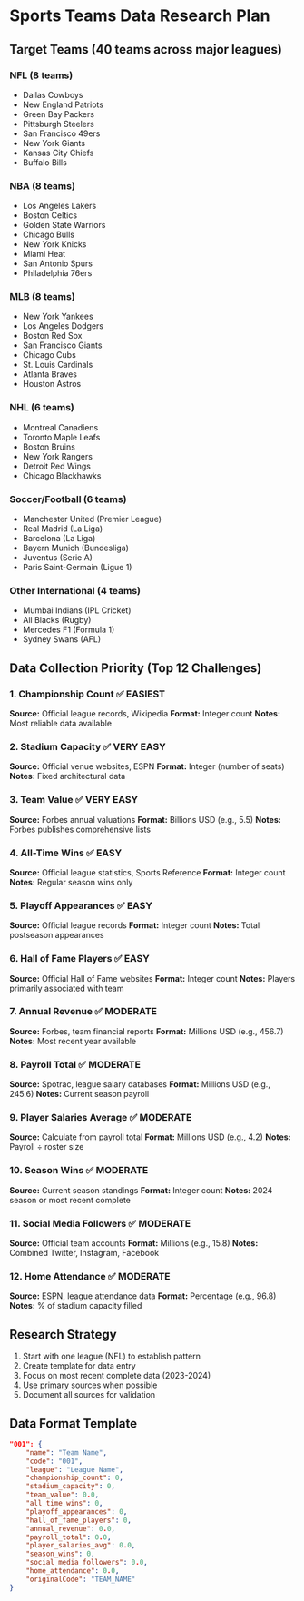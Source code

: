 # Sports Teams Data Research Plan

## Target Teams (40 teams across major leagues)

### NFL (8 teams)
- Dallas Cowboys
- New England Patriots  
- Green Bay Packers
- Pittsburgh Steelers
- San Francisco 49ers
- New York Giants
- Kansas City Chiefs
- Buffalo Bills

### NBA (8 teams)
- Los Angeles Lakers
- Boston Celtics
- Golden State Warriors
- Chicago Bulls
- New York Knicks
- Miami Heat
- San Antonio Spurs
- Philadelphia 76ers

### MLB (8 teams)
- New York Yankees
- Los Angeles Dodgers
- Boston Red Sox
- San Francisco Giants
- Chicago Cubs
- St. Louis Cardinals
- Atlanta Braves
- Houston Astros

### NHL (6 teams)
- Montreal Canadiens
- Toronto Maple Leafs
- Boston Bruins
- New York Rangers
- Detroit Red Wings
- Chicago Blackhawks

### Soccer/Football (6 teams)
- Manchester United (Premier League)
- Real Madrid (La Liga)
- Barcelona (La Liga)
- Bayern Munich (Bundesliga)
- Juventus (Serie A)
- Paris Saint-Germain (Ligue 1)

### Other International (4 teams)
- Mumbai Indians (IPL Cricket)
- All Blacks (Rugby)
- Mercedes F1 (Formula 1)
- Sydney Swans (AFL)

## Data Collection Priority (Top 12 Challenges)

### 1. Championship Count ✅ EASIEST
**Source:** Official league records, Wikipedia
**Format:** Integer count
**Notes:** Most reliable data available

### 2. Stadium Capacity ✅ VERY EASY  
**Source:** Official venue websites, ESPN
**Format:** Integer (number of seats)
**Notes:** Fixed architectural data

### 3. Team Value ✅ VERY EASY
**Source:** Forbes annual valuations
**Format:** Billions USD (e.g., 5.5)
**Notes:** Forbes publishes comprehensive lists

### 4. All-Time Wins ✅ EASY
**Source:** Official league statistics, Sports Reference
**Format:** Integer count
**Notes:** Regular season wins only

### 5. Playoff Appearances ✅ EASY
**Source:** Official league records
**Format:** Integer count
**Notes:** Total postseason appearances

### 6. Hall of Fame Players ✅ EASY
**Source:** Official Hall of Fame websites
**Format:** Integer count
**Notes:** Players primarily associated with team

### 7. Annual Revenue ✅ MODERATE
**Source:** Forbes, team financial reports
**Format:** Millions USD (e.g., 456.7)
**Notes:** Most recent year available

### 8. Payroll Total ✅ MODERATE
**Source:** Spotrac, league salary databases
**Format:** Millions USD (e.g., 245.6)
**Notes:** Current season payroll

### 9. Player Salaries Average ✅ MODERATE
**Source:** Calculate from payroll total
**Format:** Millions USD (e.g., 4.2)
**Notes:** Payroll ÷ roster size

### 10. Season Wins ✅ MODERATE
**Source:** Current season standings
**Format:** Integer count
**Notes:** 2024 season or most recent complete

### 11. Social Media Followers ✅ MODERATE
**Source:** Official team accounts
**Format:** Millions (e.g., 15.8)
**Notes:** Combined Twitter, Instagram, Facebook

### 12. Home Attendance ✅ MODERATE
**Source:** ESPN, league attendance data
**Format:** Percentage (e.g., 96.8)
**Notes:** % of stadium capacity filled

## Research Strategy
1. Start with one league (NFL) to establish pattern
2. Create template for data entry
3. Focus on most recent complete data (2023-2024)
4. Use primary sources when possible
5. Document all sources for validation

## Data Format Template
```json
"001": {
    "name": "Team Name",
    "code": "001", 
    "league": "League Name",
    "championship_count": 0,
    "stadium_capacity": 0,
    "team_value": 0.0,
    "all_time_wins": 0,
    "playoff_appearances": 0,
    "hall_of_fame_players": 0,
    "annual_revenue": 0.0,
    "payroll_total": 0.0,
    "player_salaries_avg": 0.0,
    "season_wins": 0,
    "social_media_followers": 0.0,
    "home_attendance": 0.0,
    "originalCode": "TEAM_NAME"
}
```